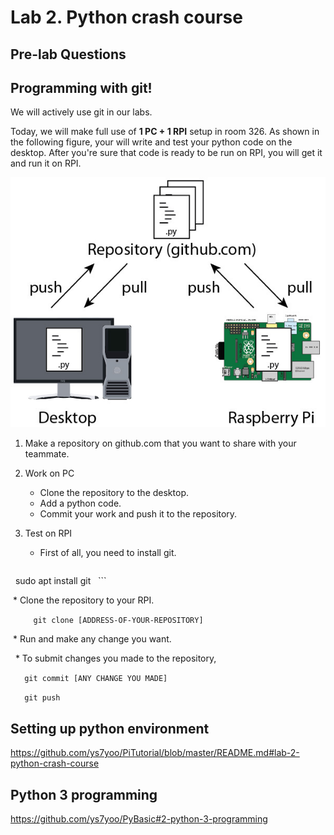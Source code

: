 # Lab 2. Python crash course

## Pre-lab Questions

## Programming with git!

We will actively use git in our labs. 

Today, we will make full use of **1 PC + 1 RPI** setup in room 326.
As shown in the following figure, your will write and test your python code on the desktop. After you're sure that code is ready to be run on RPI, you will get it and run it on RPI.
    
![image of git setting](images/git.jpg)
    
1. Make a repository on github.com that you want to share with your teammate.

2. Work on PC
   * Clone the repository to the desktop.
   * Add a python code.
   * Commit your work and push it to the repository.
        
3. Test on RPI
   * First of all, you need to install git.
     
     ```
     sudo apt install git
     ```
     
   * Clone the repository to your RPI.
     
     ```
     git clone [ADDRESS-OF-YOUR-REPOSITORY]
     ```
     
   * Run and make any change you want.

   * To submit changes you made to the repository,

   ```
   git commit [ANY CHANGE YOU MADE]
   ```

   ```
   git push
   ```

## Setting up python environment
https://github.com/ys7yoo/PiTutorial/blob/master/README.md#lab-2-python-crash-course

## Python 3 programming
https://github.com/ys7yoo/PyBasic#2-python-3-programming
